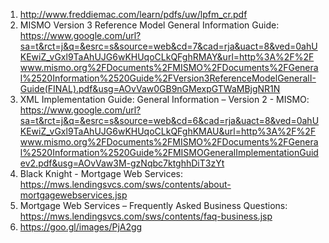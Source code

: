 1. http://www.freddiemac.com/learn/pdfs/uw/lpfm_cr.pdf
2. MISMO Version 3 Reference Model General Information Guide: https://www.google.com/url?sa=t&rct=j&q=&esrc=s&source=web&cd=7&cad=rja&uact=8&ved=0ahUKEwiZ_vGxl9TaAhUJG6wKHUqoCLkQFghRMAY&url=http%3A%2F%2Fwww.mismo.org%2FDocuments%2FMISMO%2FDocuments%2FGeneral%2520Information%2520Guide%2FVersion3ReferenceModelGeneralI-Guide(FINAL).pdf&usg=AOvVaw0GB9nGMexpGTWaMBjgNR1N
3. XML Implementation Guide: General Information – Version 2 - MISMO: 
https://www.google.com/url?sa=t&rct=j&q=&esrc=s&source=web&cd=6&cad=rja&uact=8&ved=0ahUKEwiZ_vGxl9TaAhUJG6wKHUqoCLkQFghKMAU&url=http%3A%2F%2Fwww.mismo.org%2FDocuments%2FMISMO%2FDocuments%2FGeneral%2520Information%2520Guide%2FMISMOGeneralImplementationGuidev2.pdf&usg=AOvVaw3M-gzNqbc7ktghhDiT3zYt
4. Black Knight - Mortgage Web Services: https://mws.lendingsvcs.com/sws/contents/about-mortgagewebservices.jsp
5. Mortgage Web Services – Frequently Asked Business Questions: https://mws.lendingsvcs.com/sws/contents/faq-business.jsp
6. https://goo.gl/images/PjA2gg

